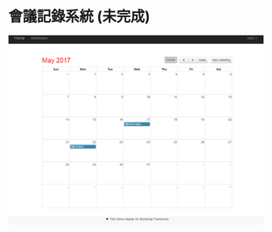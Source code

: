 # 會議記錄系統 (未完成)

![image](https://github.com/johnny800819/Laravel-MeetSystem/blob/master/%E6%9C%83%E8%AD%B0%E8%A8%98%E9%8C%84%E7%B3%BB%E7%B5%B1%E6%88%AA%E5%9C%96.png)
